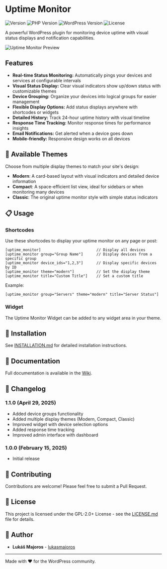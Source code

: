 # Uptime Monitor

![Version](https://img.shields.io/badge/version-1.1.0-blue.svg)
![PHP Version](https://img.shields.io/badge/php-%3E%3D%207.2-8892BF.svg)
![WordPress Version](https://img.shields.io/badge/wordpress-%3E%3D%205.0-0073aa.svg)
![License](https://img.shields.io/badge/license-GPL--2.0%2B-green.svg)

A powerful WordPress plugin for monitoring device uptime with visual status displays and notification capabilities.

![Uptime Monitor Preview](assets/screenshot-1.png)

## Features

- **Real-time Status Monitoring:** Automatically pings your devices and services at configurable intervals
- **Visual Status Display:** Clear visual indicators show up/down status with customizable themes
- **Device Grouping:** Organize your devices into logical groups for easier management
- **Flexible Display Options:** Add status displays anywhere with shortcodes or widgets
- **Detailed History:** Track 24-hour uptime history with visual timeline
- **Response Time Tracking:** Monitor response times for performance insights
- **Email Notifications:** Get alerted when a device goes down
- **Mobile-friendly:** Responsive design works on all devices

## 🎨 Available Themes

Choose from multiple display themes to match your site's design:

- **Modern**: A card-based layout with visual indicators and detailed device information
- **Compact**: A space-efficient list view, ideal for sidebars or when monitoring many devices
- **Classic**: The original uptime monitor style with simple status indicators

## 📋 Usage

### Shortcodes

Use these shortcodes to display your uptime monitor on any page or post:

```
[uptime_monitor]                         // Display all devices
[uptime_monitor group="Group Name"]      // Display devices from a specific group
[uptime_monitor device_ids="1,2,3"]      // Display specific devices by ID
[uptime_monitor theme="modern"]          // Set the display theme
[uptime_monitor title="Custom Title"]    // Set a custom title
```

Example:
```
[uptime_monitor group="Servers" theme="modern" title="Server Status"]
```

### Widget

The Uptime Monitor Widget can be added to any widget area in your theme.

## 🔧 Installation

See [INSTALLATION.md](INSTALLATION.md) for detailed installation instructions.

## 📄 Documentation

Full documentation is available in the [Wiki](https://github.com/lukasmajoros/uptime-monitor/wiki).

## 📝 Changelog

### 1.1.0 (April 29, 2025)
- Added device groups functionality
- Added multiple display themes (Modern, Compact, Classic)
- Improved widget with device selection options
- Added response time tracking
- Improved admin interface with dashboard

### 1.0.0 (February 15, 2025)
- Initial release

## 🤝 Contributing

Contributions are welcome! Please feel free to submit a Pull Request.

## 📜 License

This project is licensed under the GPL-2.0+ License - see the [LICENSE.md](LICENSE.md) file for details.

## 👤 Author

- **Lukáš Majoros** - [lukasmajoros](https://github.com/lukasmajoros)

---

Made with ❤️ for the WordPress community.